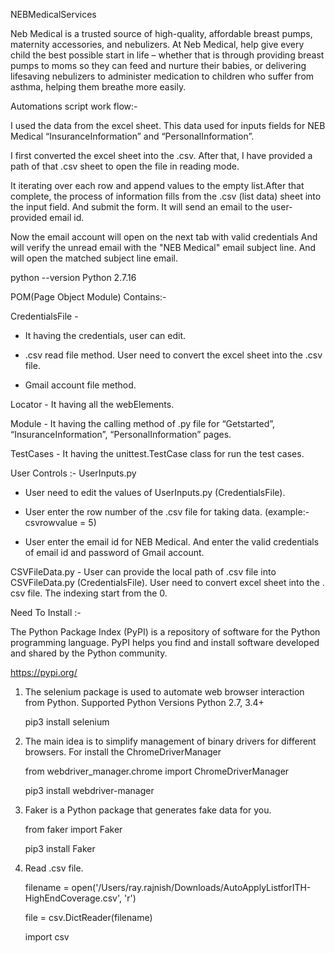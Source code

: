 NEBMedicalServices

Neb Medical is a trusted source of high-quality, affordable breast pumps, maternity accessories, and nebulizers.
At Neb Medical, help give every child the best possible start in life – whether that is through providing breast pumps to moms so they can feed and nurture their babies, or delivering lifesaving nebulizers to administer medication to children who suffer from asthma, helping them breathe more easily.



Automations script work flow:-

I used the data from the excel sheet. This data used for inputs fields for NEB Medical “InsuranceInformation” and “PersonalInformation”.

I first converted the excel sheet into the .csv. After that, I have provided a path of that .csv sheet to open the file in reading mode. 

It iterating over each row and append values to the empty list.After that complete, the process of information fills from the .csv (list data) sheet into the input field. And submit the form. It will send an email to the user-provided email id.

Now the email account will open on the next tab with valid credentials And will verify the unread email with the "NEB Medical" email subject line. 
And will open the matched subject line email.



python --version Python 2.7.16

POM(Page Object Module) Contains:-

CredentialsFile -

  - It having the credentials, user can edit.

  - .csv read file method. User need to convert the excel sheet into the .csv file.

  - Gmail account file method.
 
Locator - It having all the webElements.

Module - It having the calling method of .py file for “Getstarted”, “InsuranceInformation”, “PersonalInformation” pages.

TestCases - It having the unittest.TestCase class for run the test cases.


User Controls :- UserInputs.py 

  - User need to edit the values of UserInputs.py (CredentialsFile).
    
  - User enter the row number of the .csv file for taking data. (example:- csvrowvalue = 5)
         
  - User enter the email id for NEB Medical. And enter the valid credentials of email id and password of Gmail account.
           

CSVFileData.py - User can provide the local path of .csv file into CSVFileData.py (CredentialsFile). User need to convert excel sheet into the . csv file. The indexing start from the 0. 



Need To Install :-

The Python Package Index (PyPI) is a repository of software for the Python programming language. PyPI helps you find and install software developed and shared by the Python community.

https://pypi.org/

1. The selenium package is used to automate web browser interaction from Python. Supported Python Versions Python 2.7, 3.4+

   pip3 install selenium

2. The main idea is to simplify management of binary drivers for different browsers. For install the ChromeDriverManager

   from webdriver_manager.chrome import ChromeDriverManager

   pip3 install webdriver-manager

3. Faker is a Python package that generates fake data for you.

   from faker import Faker

   pip3 install Faker
   
4. Read .csv file.

   filename = open('/Users/ray.rajnish/Downloads/AutoApplyListforITH-HighEndCoverage.csv', 'r')

   file = csv.DictReader(filename)
 
   import csv
